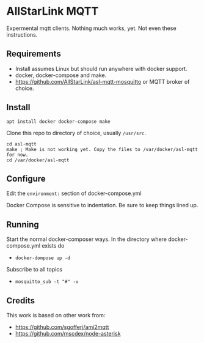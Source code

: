 # AllStarLink MQTT

Expermental mqtt clients. Nothing much works, yet. Not even these instructions.

## Requirements
- Install assumes Linux but should run anywhere with docker support.  
- docker, docker-compose and make. 
- https://github.com/AllStarLink/asl-mqtt-mosquitto or MQTT broker of choice.
  
## Install
`apt install docker docker-compose make`

Clone this repo to directory of choice, usually `/usr/src`.
```
cd asl-mqtt
make ; Make is not working yet. Copy the files to /var/docker/asl-mqtt for now.
cd /var/docker/asl-mqtt
```
## Configure

Edit the `environment:` section of docker-compose.yml

Docker Compose is sensitive to indentation. Be sure to keep things lined up. 

## Running
Start the normal docker-composer ways. In the directory where docker-compose.yml exists do 
- `docker-dompose up -d`

Subscribe to all topics
- `mosquitto_sub -t "#" -v`

## Credits
This work is based on other work from:
- https://github.com/sgofferj/ami2mqtt
- https://github.com/mscdex/node-asterisk
